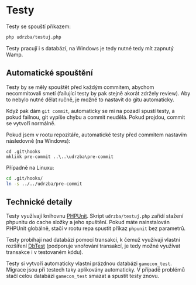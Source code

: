 
# Testy

Testy se spouští příkazem:

```bash
php udrzba/testuj.php
```

Testy pracují i s databází, na Windows je tedy nutné tedy mít zapnutý Wamp.

## Automatické spouštění

Testy by se měly spouštět před každým commitem, abychom necommitovali smetí (failující testy by pak stejně akorát zdržely review). Aby to nebylo nutné dělat ručně, je možné to nastavit do gitu automaticky.

Když pak dám `git commit`, automaticky se mi na pozadí spustí testy, a pokud failnou, git vypíše chybu a commit neudělá. Pokud projdou, commit se vytvoří normálně.

Pokud jsem v rootu repozitáře, automatické testy před commitem nastavím následovně (na Windows):

```
cd .git\hooks
mklink pre-commit ..\..\udrzba\pre-commit
```

Případně na Linuxu:

```bash
cd .git/hooks/
ln -s ../../udrzba/pre-commit
```

## Technické detaily

Testy využívají knihovnu [PHPUnit](https://phpunit.de/). Skript `udrzba/testuj.php` zařídí stažení phpunitu do cache složky a jeho spuštění. Pokud máte nainstalován PHPUnit globálně, stačí v rootu repa spustit příkaz `phpunit` bez parametrů.

Testy probíhají nad databází pomocí transakcí, k čemuž využívají vlastní rozšíření [DbTest](https://github.com/godric-cz/db-test) (podporuje vnořování transakcí, je tedy možné využívat transakce i v testovaném kódu).

Testy si vytvoří automaticky vlastní prázdnou databázi `gamecon_test`. Migrace jsou při testech taky aplikovány automaticky. V případě problémů stačí celou databázi `gamecon_test` smazat a spustit testy znovu.
